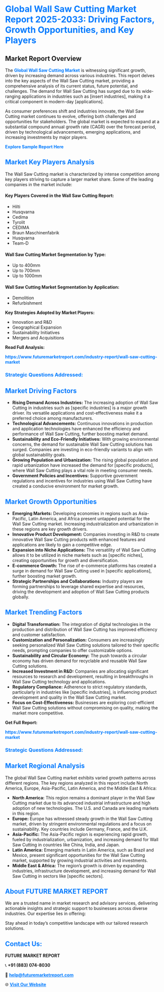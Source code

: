 <h1 style="color: #007BFF;">Global Wall Saw Cutting Market Report 2025-2033: Driving Factors, Growth Opportunities, and Key Players</h1>

<section id="overview">
<h2>Market Report Overview</h2>
<p>The <a href="https://www.futuremarketreport.com/industry-report/wall-saw-cutting-market" style="color: #007BFF; text-decoration: none;"><strong>Global Wall Saw Cutting Market</strong></a> is witnessing significant growth, driven by increasing demand across various industries. This report delves into the key aspects of the Wall Saw Cutting market, providing a comprehensive analysis of its current status, future potential, and challenges. The demand for Wall Saw Cutting has surged due to its wide-ranging applications in industries such as [insert industries], making it a critical component in modern-day [applications].</p>
<p>As consumer preferences shift and industries innovate, the Wall Saw Cutting market continues to evolve, offering both challenges and opportunities for stakeholders. The global market is expected to expand at a substantial compound annual growth rate (CAGR) over the forecast period, driven by technological advancements, emerging applications, and increasing investments by major players.</p>
</section>

<section id="overview">
<p><a href="https://www.futuremarketreport.com/request-sample/reportId=41825" style="color: #007BFF; text-decoration: none;"><strong>Explore Sample Report Here</strong></a></p>
</section>

<section id="key-players">
<h2 style="color: #007BFF;">Market Key Players Analysis</h2>
<p>The Wall Saw Cutting market is characterized by intense competition among key players striving to capture a larger market share. Some of the leading companies in the market include:</p>
<h4>Key Players Covered in the Wall Saw Cutting Report:</h4>
<ul><li>Hilti</li><li>Husqvarna</li><li>Cedima</li><li>Tyrolit</li><li>CEDIMA</li><li>Braun Maschinenfabrik</li><li>Husqvarna</li><li>Team-D</li></ul>
<h4>Wall Saw Cutting Market Segmentation by Type:</h4>
<ul><li>Up to 400mm</li><li>Up to 700mm</li><li>Up to 1000mm</li></ul>

<h4>Wall Saw Cutting Market Segmentation by Application:</h4>
<ul><li>Demolition</li><li>Refurbishment</li></ul>
<p><strong>Key Strategies Adopted by Market Players:</strong></p>
<ul>
<li>Innovation and R&D</li>
<li>Geographical Expansion</li>
<li>Sustainability Initiatives</li>
<li>Mergers and Acquisitions</li>
</ul>
</section>

<section>
<p><strong>Read Full Analysis: </strong></p><a href="https://www.futuremarketreport.com/industry-report/wall-saw-cutting-market" style="color: #007BFF; text-decoration: none;"><strong>https://www.futuremarketreport.com/industry-report/wall-saw-cutting-market</strong></a>
<h3 style="color: #007BFF;">Strategic Questions Addressed:</h3>
</section>

<section id="driving-factors">
<h2 style="color: #007BFF;">Market Driving Factors</h2>
<ul>
<li><strong>Rising Demand Across Industries:</strong> The increasing adoption of Wall Saw Cutting in industries such as [specific industries] is a major growth driver. Its versatile applications and cost-effectiveness make it a preferred choice among manufacturers.</li>
<li><strong>Technological Advancements:</strong> Continuous innovations in production and application technologies have enhanced the efficiency and performance of Wall Saw Cutting, further boosting market demand.</li>
<li><strong>Sustainability and Eco-Friendly Initiatives:</strong> With growing environmental concerns, the demand for sustainable Wall Saw Cutting solutions has surged. Companies are investing in eco-friendly variants to align with global sustainability goals.</li>
<li><strong>Growing Population and Urbanization:</strong> The rising global population and rapid urbanization have increased the demand for [specific products], where Wall Saw Cutting plays a vital role in meeting consumer needs.</li>
<li><strong>Government Policies and Incentives:</strong> Supportive government regulations and incentives for industries using Wall Saw Cutting have created a conducive environment for market growth.</li>
</ul>
</section>

<section id="growth-opportunities">
<h2 style="color: #007BFF;">Market Growth Opportunities</h2>
<ul>
<li><strong>Emerging Markets:</strong> Developing economies in regions such as Asia-Pacific, Latin America, and Africa present untapped potential for the Wall Saw Cutting market. Increasing industrialization and urbanization in these regions are key growth drivers.</li>
<li><strong>Innovative Product Development:</strong> Companies investing in R&D to create innovative Wall Saw Cutting products with enhanced features and applications are likely to gain a competitive edge.</li>
<li><strong>Expansion into Niche Applications:</strong> The versatility of Wall Saw Cutting allows it to be utilized in niche markets such as [specific niches], creating opportunities for growth and diversification.</li>
<li><strong>E-commerce Growth:</strong> The rise of e-commerce platforms has created a surge in demand for Wall Saw Cutting used in [specific applications], further boosting market growth.</li>
<li><strong>Strategic Partnerships and Collaborations:</strong> Industry players are forming partnerships to leverage shared expertise and resources, driving the development and adoption of Wall Saw Cutting products globally.</li>
</ul>
</section>

<section id="trending-factors">
<h2 style="color: #007BFF;">Market Trending Factors</h2>
<ul>
<li><strong>Digital Transformation:</strong> The integration of digital technologies in the production and distribution of Wall Saw Cutting has improved efficiency and customer satisfaction.</li>
<li><strong>Customization and Personalization:</strong> Consumers are increasingly seeking personalized Wall Saw Cutting solutions tailored to their specific needs, prompting companies to offer customizable options.</li>
<li><strong>Sustainability and Circular Economy:</strong> The push towards a circular economy has driven demand for recyclable and reusable Wall Saw Cutting solutions.</li>
<li><strong>Increased Investment in R&D:</strong> Companies are allocating significant resources to research and development, resulting in breakthroughs in Wall Saw Cutting technology and applications.</li>
<li><strong>Regulatory Compliance:</strong> Adherence to strict regulatory standards, particularly in industries like [specific industries], is influencing product development and quality in the Wall Saw Cutting market.</li>
<li><strong>Focus on Cost-Effectiveness:</strong> Businesses are exploring cost-efficient Wall Saw Cutting solutions without compromising on quality, making the market more competitive.</li>
</ul>
</section>

<section>
<p><strong>Get Full Report: </strong></p><a href="https://www.futuremarketreport.com/industry-report/wall-saw-cutting-market" style="color: #007BFF; text-decoration: none;"><strong>https://www.futuremarketreport.com/industry-report/wall-saw-cutting-market</strong></a>
<h3 style="color: #007BFF;">Strategic Questions Addressed:</h3>
</section>


<section id="regional-analysis">
<h2 style="color: #007BFF;">Market Regional Analysis</h2>
<p>The global Wall Saw Cutting market exhibits varied growth patterns across different regions. The key regions analyzed in this report include North America, Europe, Asia-Pacific, Latin America, and the Middle East & Africa:</p>
<ul>
<li><strong>North America:</strong> This region remains a dominant player in the Wall Saw Cutting market due to its advanced industrial infrastructure and high adoption of new technologies. The U.S. and Canada are leading markets in this region.</li>
<li><strong>Europe:</strong> Europe has witnessed steady growth in the Wall Saw Cutting market, driven by stringent environmental regulations and a focus on sustainability. Key countries include Germany, France, and the U.K.</li>
<li><strong>Asia-Pacific:</strong> The Asia-Pacific region is experiencing rapid growth, fueled by industrialization, urbanization, and increasing demand for Wall Saw Cutting in countries like China, India, and Japan.</li>
<li><strong>Latin America:</strong> Emerging markets in Latin America, such as Brazil and Mexico, present significant opportunities for the Wall Saw Cutting market, supported by growing industrial activities and investments.</li>
<li><strong>Middle East & Africa:</strong> The region’s growth is driven by expanding industries, infrastructure development, and increasing demand for Wall Saw Cutting in sectors like [specific sectors].</li>
</ul>
</section>

<footer>
<h2 style="color: #007BFF;">About FUTURE MARKET REPORT</h2>
<p>We are a trusted name in market research and advisory services, delivering actionable insights and strategic support to businesses across diverse industries. Our expertise lies in offering:</p>

<p>Stay ahead in today’s competitive landscape with our tailored research solutions.</p>

<h2 style="color: #007BFF;">Contact Us:</h2>
<p><strong>FUTURE MARKET REPORT</strong></p>
<p>📞 <strong>+91 (883) 074-8030</strong></p>
<p>📧 <strong><a href="mailto:help@futuremarketreport.com" style="color: #007BFF;">help@futuremarketreport.com</a></strong></p>
<p>🌐 <strong><a href="https://www.futuremarketreport.com/" style="color: #007BFF;">Visit Our Website</a></strong></p>
</footer>